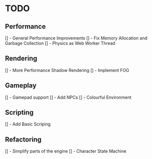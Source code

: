 # TODO

## Performance
[] - General Performance Improvements
[] - Fix Memory Allocation and Garbage Collection
[] - Physics as Web Worker Thread

## Rendering
[] - More Performance Shadow Rendering
[] - Implement FOG

## Gameplay
[] - Gamepad support
[] - Add NPCs
[] - Colourful Environment


## Scripting
[] - Add Basic Scriping

## Refactoring
[] - Simplify parts of the engine
[] - Character State Machine
